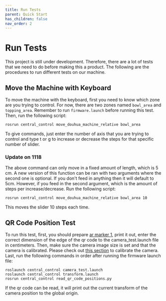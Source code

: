 ```yaml
---
title: Run Tests
parent: Quick Start
has_children: false
nav_order: 2
---
```


# Run Tests
This project is still under development. Therefore, there are a lot of tests that we need to do before making this a product. The following are the procedures to run different tests on our machine. 

## Move the Machine with Keyboard
To move the machine with the keyboard, first you need to know which zone are you trying to control. For now, there are two zones named ```bowl_area``` and ```topping_area```. Remember to run ```firmware.launch``` before running this test. Then, run the following script:
```
rosrun central_control move_douhua_machine_relative bowl_area
```
To give commands, just enter the number of axis that you are trying to control and type t or g to increase or decrease the steps for that specific number of slider. 

### Update on 1118
The above command can only move in a fixed amount of length, which is 5 cm. A new version of this function can be ran with two arguments where the second one is optional. If you don't feed in anything then it will default to 5cm. However, if you feed in the second argument, which is the amount of steps per increase/decrease. Run the following script:
```
rosrun central_control move_douhua_machine_relative bowl_area 10
```
This moves the slider 10 steps each time.

## QR Code Position Test
To run this test, first, you should prepare [ar marker 1](http://wiki.ros.org/ar_track_alvar?action=AttachFile&do=view&target=markers0to8.png), print it out, enter the correct dimension of the edge of the qr code to the camera_test.launch file in centimeters. Then, make sure the camera image size is set and that the camera is calibrated. Please check out [this section](http://gados-doc.gadgethi.com.tw/032-Calibration.html) to calibrate the camera. Last, run the following commands in order after running the firmware launch file:
```
roslaunch central_control camera_test.launch
roslaunch central_control transform.launch
rosrun central_control read_qr_code_positions.py
```
If the qr code can be read, it will print out the current transform of the camera position to the global origin. 